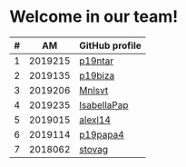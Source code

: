 # Welcome in our team!
| # | ΑΜ | GitHub profile |
| -- | -- | -- |
| 1 | 2019215| [p19ntar](https://github.com/p19ntar) |
| 2 | 2019135| [p19biza](https://github.com/p19biza) |
| 3 | 2019206| [Mnlsvt](https://github.com/Mnlsvt) |
| 4 | 2019235| [IsabellaPap](https://github.com/IsabellaPap) |
| 5 | 2019015| [alexl14](https://github.com/alexl14) |
| 6 | 2019114| [p19papa4](https://github.com/p19papa4) |
| 7 | 2018062| [stovag](https://github.com/stovag) |
